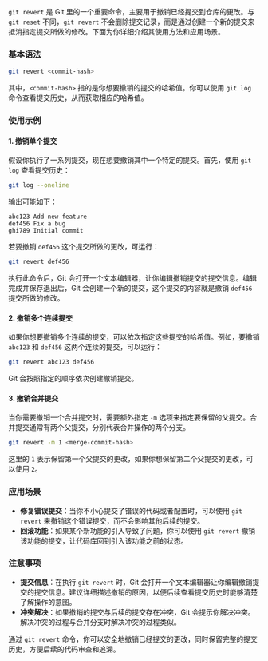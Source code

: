 `git revert` 是 Git 里的一个重要命令，主要用于撤销已经提交到仓库的更改。与 `git reset` 不同，`git revert` 不会删除提交记录，而是通过创建一个新的提交来抵消指定提交所做的修改。下面为你详细介绍其使用方法和应用场景。

### 基本语法
```bash
git revert <commit-hash>
```
其中，`<commit-hash>` 指的是你想要撤销的提交的哈希值。你可以使用 `git log` 命令查看提交历史，从而获取相应的哈希值。

### 使用示例
#### 1. 撤销单个提交
假设你执行了一系列提交，现在想要撤销其中一个特定的提交。首先，使用 `git log` 查看提交历史：
```bash
git log --oneline
```
输出可能如下：
```
abc123 Add new feature
def456 Fix a bug
ghi789 Initial commit
```
若要撤销 `def456` 这个提交所做的更改，可运行：
```bash
git revert def456
```
执行此命令后，Git 会打开一个文本编辑器，让你编辑撤销提交的提交信息。编辑完成并保存退出后，Git 会创建一个新的提交，这个提交的内容就是撤销 `def456` 提交所做的修改。

#### 2. 撤销多个连续提交
如果你想要撤销多个连续的提交，可以依次指定这些提交的哈希值。例如，要撤销 `abc123` 和 `def456` 这两个连续的提交，可以运行：
```bash
git revert abc123 def456
```
Git 会按照指定的顺序依次创建撤销提交。

#### 3. 撤销合并提交
当你需要撤销一个合并提交时，需要额外指定 `-m` 选项来指定要保留的父提交。合并提交通常有两个父提交，分别代表合并操作的两个分支。
```bash
git revert -m 1 <merge-commit-hash>
```
这里的 `1` 表示保留第一个父提交的更改，如果你想保留第二个父提交的更改，可以使用 `2`。

### 应用场景
- **修复错误提交**：当你不小心提交了错误的代码或者配置时，可以使用 `git revert` 来撤销这个错误提交，而不会影响其他后续的提交。
- **回滚功能**：如果某个新功能的引入导致了问题，你可以使用 `git revert` 撤销该功能的提交，让代码库回到引入该功能之前的状态。

### 注意事项
- **提交信息**：在执行 `git revert` 时，Git 会打开一个文本编辑器让你编辑撤销提交的提交信息。建议详细描述撤销的原因，以便后续查看提交历史时能够清楚了解操作的意图。
- **冲突解决**：如果撤销的提交与后续的提交存在冲突，Git 会提示你解决冲突。解决冲突的过程与合并分支时解决冲突的过程类似。

通过 `git revert` 命令，你可以安全地撤销已经提交的更改，同时保留完整的提交历史，方便后续的代码审查和追溯。 